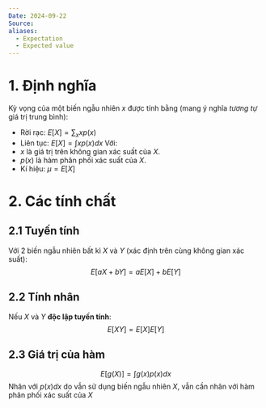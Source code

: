 ```yaml
---
Date: 2024-09-22
Source: 
aliases:
  - Expectation
  - Expected value
---
```

 # 1. Định nghĩa
Kỳ vọng của một biến ngẫu nhiên $x$ được tính bằng (mang ý nghĩa *tương tự* giá trị trung bình):
- Rời rạc: $E[X] = \sum_x x p(x)$
- Liên tục: $E[X] = \int x p(x) dx$
Với:
- $x$ là giá trị trên không gian xác suất của $X$.
- $p(x)$ là hàm phân phối xác suất của $X$.
- Kí hiệu: $\mu = E[X]$
# 2. Các tính chất
## 2.1 Tuyến tính
Với 2 biến ngẫu nhiên bất kì $X$ và $Y$ (xác định trên cùng không gian xác suất):
$$E[aX+bY]=aE[X]+bE[Y]$$
## 2.2 Tính nhân
Nếu $X$ và $Y$ **độc lập tuyến tính**:
$$E[XY] = E[X]E[Y]$$
## 2.3 Giá trị của hàm
$$E[g(X)] = \int g(x) p(x) dx$$
Nhân với $p(x)dx$ do vẫn sử dụng biến ngẫu nhiên $X$, vẫn cần nhân với hàm phân phối xác suất của $X$